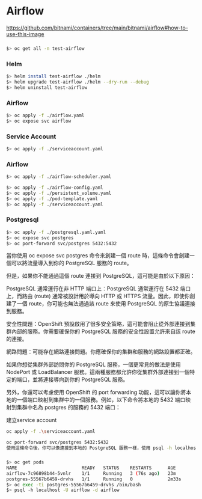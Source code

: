 Airflow
============
https://github.com/bitnami/containers/tree/main/bitnami/airflow#how-to-use-this-image


###
```bash
$> oc get all -n test-airflow
```
### Helm
```bash
$> helm install test-airflow ./helm
$> helm upgrade test-airflow ./helm --dry-run --debug
$> helm uninstall test-airflow
```



### Airflow
```bash
$> oc apply -f ./airflow.yaml
$> oc expose svc airflow
```

### Service Account
```bash
$> oc apply -f ./serviceaccount.yaml 
```

### Airflow
```bash
$> oc apply -f ./airflow-scheduler.yaml
```

```bash
$> oc apply -f ./airflow-config.yaml
$> oc apply -f ./persistent_volume.yaml 
$> oc apply -f ./pod-template.yaml
$> oc apply -f ./serviceaccount.yaml
```

### Postgresql
```bash
$> oc apply -f ./postgresql.yaml.yaml
$> oc expose svc postgres 
$> oc port-forward svc/postgres 5432:5432
```

當你使用 oc expose svc postgres 命令來創建一個 route 時，這條命令會創建一個可以將流量導入到你的 PostgreSQL 服務的 route。

但是，如果你不能通過這個 route 連接到 PostgreSQL，這可能是由於以下原因：

PostgreSQL 通常運行在非 HTTP 端口上：PostgreSQL 通常運行在 5432 端口上，而路由 (route) 通常被設計用於導向 HTTP 或 HTTPS 流量。因此，即使你創建了一個 route，你可能也無法通過該 route 來使用 PostgreSQL 的原生協議連接到服務。

安全性問題：OpenShift 預設啟用了很多安全策略，這可能會阻止從外部連接到集群內部的服務。你需要確保你的 PostgreSQL 服務的安全性設置允許來自該 route 的連接。

網路問題：可能存在網路連接問題。你應確保你的集群和服務的網路設置都正確。

如果你想從集群外部訪問你的 PostgreSQL 服務，一個更常見的做法是使用 NodePort 或 LoadBalancer 服務。這兩種服務都允許你從集群外部連接到一個特定的端口，並將連接導向到你的 PostgreSQL 服務。

另外，你還可以考慮使用 OpenShift 的 port forwarding 功能，這可以讓你將本地的一個端口映射到集群中的一個服務。例如，以下命令將本地的 5432 端口映射到集群中名為 postgres 的服務的 5432 端口：


建立service account
```bash
oc apply -f .\serviceaccount.yaml 
```


```bash
oc port-forward svc/postgres 5432:5432
使用這條命令後，你可以像連接到本地的 PostgreSQL 服務一樣，使用 psql -h localhost -p 5432 -U postgres -d mydb 來連接到你的 PostgreSQL 服務。
```

### 

```bash
$> oc get pods
NAME                        READY   STATUS    RESTARTS      AGE
airflow-7c96898b44-5vnlr    1/1     Running   3 (76s ago)   23m
postgres-55567b6459-drvhs   1/1     Running   0             2m33s
$> oc exec -ti postgres-55567b6459-drvhs /bin/bash
$> psql -h localhost -U airflow -d airflow
```